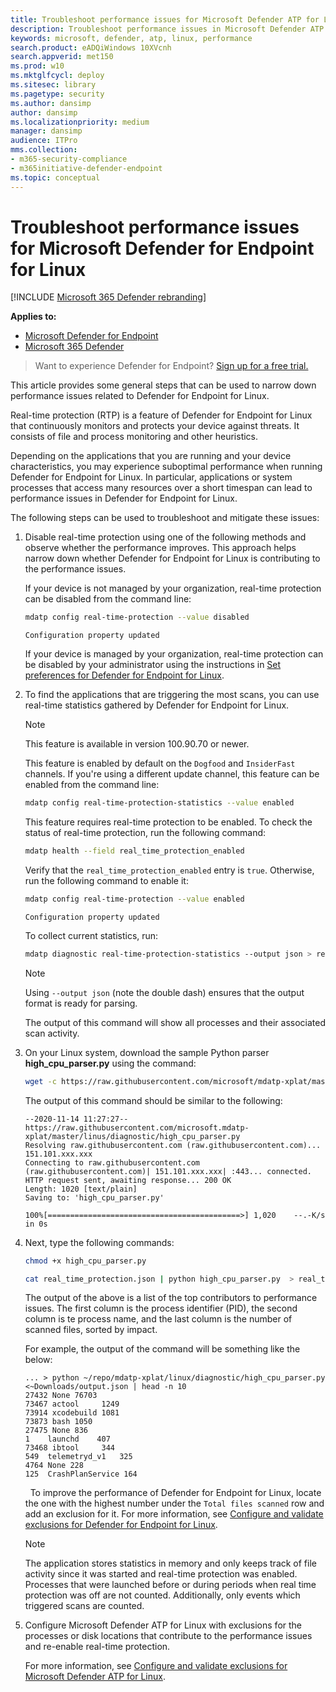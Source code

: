 ```yaml
---
title: Troubleshoot performance issues for Microsoft Defender ATP for Linux
description: Troubleshoot performance issues in Microsoft Defender ATP for Linux.
keywords: microsoft, defender, atp, linux, performance
search.product: eADQiWindows 10XVcnh
search.appverid: met150
ms.prod: w10
ms.mktglfcycl: deploy
ms.sitesec: library
ms.pagetype: security
ms.author: dansimp
author: dansimp
ms.localizationpriority: medium
manager: dansimp
audience: ITPro
mms.collection: 
- m365-security-compliance 
- m365initiative-defender-endpoint 
ms.topic: conceptual
---
```


# Troubleshoot performance issues for Microsoft Defender for Endpoint for Linux

[!INCLUDE [Microsoft 365 Defender rebranding](../../includes/microsoft-defender.md)]

**Applies to:**
- [Microsoft Defender for Endpoint](https://go.microsoft.com/fwlink/p/?linkid=2146631)
- [Microsoft 365 Defender](https://go.microsoft.com/fwlink/?linkid=2118804)
> Want to experience Defender for Endpoint? [Sign up for a free trial.](https://www.microsoft.com/microsoft-365/windows/microsoft-defender-atp?ocid=docs-wdatp-investigateip-abovefoldlink)

This article provides some general steps that can be used to narrow down performance issues related to Defender for Endpoint for Linux.

Real-time protection (RTP) is a feature of Defender for Endpoint for Linux that continuously monitors and protects your device against threats. It consists of file and process monitoring and other heuristics.

Depending on the applications that you are running and your device characteristics, you may experience suboptimal performance when running Defender for Endpoint for Linux. In particular, applications or system processes that access many resources over a short timespan can lead to performance issues in Defender for Endpoint for Linux.

The following steps can be used to troubleshoot and mitigate these issues:

1. Disable real-time protection using one of the following methods and observe whether the performance improves. This approach helps narrow down whether Defender for Endpoint for Linux is contributing to the performance issues.

    If your device is not managed by your organization, real-time protection can be disabled from the command line:

    ```bash
    mdatp config real-time-protection --value disabled
    ```
    ```Output
    Configuration property updated
    ```

    If your device is managed by your organization, real-time protection can be disabled by your administrator using the instructions in [Set preferences for Defender for Endpoint for Linux](linux-preferences.md).

2. To find the applications that are triggering the most scans, you can use real-time statistics gathered by Defender for Endpoint for Linux. 

    > [!NOTE]
    > This feature is available in version 100.90.70 or newer.

    This feature is enabled by default on the `Dogfood` and `InsiderFast` channels. If you're using a different update channel, this feature can be enabled from the command line:
 
    ```bash
    mdatp config real-time-protection-statistics --value enabled
    ```

    This feature requires real-time protection to be enabled. To check the status of real-time protection, run the following command:

    ```bash
    mdatp health --field real_time_protection_enabled
    ```

    Verify that the `real_time_protection_enabled` entry is `true`. Otherwise, run the following command to enable it:

    ```bash
    mdatp config real-time-protection --value enabled
    ```
    ```Output
    Configuration property updated
    ```

    To collect current statistics, run:

    ```bash
    mdatp diagnostic real-time-protection-statistics --output json > real_time_protection.json
    ```
    > [!NOTE]
    > Using ```--output json``` (note the double dash) ensures that the output format is ready for parsing.

    The output of this command will show all processes and their associated scan activity. 

3. On your Linux system, download the sample Python parser **high_cpu_parser.py** using the command: 

    ```bash
    wget -c https://raw.githubusercontent.com/microsoft/mdatp-xplat/master/linux/diagnostic/high_cpu_parser.py
    ```
    The output of this command should be similar to the following:

    ```Output
    --2020-11-14 11:27:27-- https://raw.githubusercontent.com/microsoft.mdatp-xplat/master/linus/diagnostic/high_cpu_parser.py
    Resolving raw.githubusercontent.com (raw.githubusercontent.com)... 151.101.xxx.xxx
    Connecting to raw.githubusercontent.com (raw.githubusercontent.com)| 151.101.xxx.xxx| :443... connected.
    HTTP request sent, awaiting response... 200 OK
    Length: 1020 [text/plain]
    Saving to: 'high_cpu_parser.py'

    100%[===========================================>] 1,020    --.-K/s   in 0s
    ```
4. Next, type the following commands:
    ```bash
    chmod +x high_cpu_parser.py
    ```
    ```bash
    cat real_time_protection.json | python high_cpu_parser.py  > real_time_protection.log
    ```

      The output of the above is a list of the top contributors to performance issues. The first column is the process identifier (PID), the second column is te process name, and the last column is the number of scanned files, sorted by impact.
    
    For example, the output of the command will be something like the below: 

    ```Output
    ... > python ~/repo/mdatp-xplat/linux/diagnostic/high_cpu_parser.py <~Downloads/output.json | head -n 10
	27432 None 76703
	73467 actool     1249
	73914 xcodebuild 1081
	73873 bash 1050
	27475 None 836
	1    launchd    407
	73468 ibtool     344
	549  telemetryd_v1   325
	4764 None 228
	125  CrashPlanService 164
    ```
     
    To improve the performance of Defender for Endpoint for Linux, locate the one with the highest number under the `Total files scanned` row and add an exclusion for it. For more information, see [Configure and validate exclusions for Defender for Endpoint for Linux](linux-exclusions.md).                
    
    >[!NOTE]
    > The application stores statistics in memory and only keeps track of file activity since it was started and real-time protection was enabled. Processes that were launched before or during periods when real time protection was off are not counted. Additionally, only events which triggered scans are counted.

5. Configure Microsoft Defender ATP for Linux with exclusions for the processes or disk locations that contribute to the performance issues and re-enable real-time protection.

    For more information, see [Configure and validate exclusions for Microsoft Defender ATP for Linux](linux-exclusions.md).    


